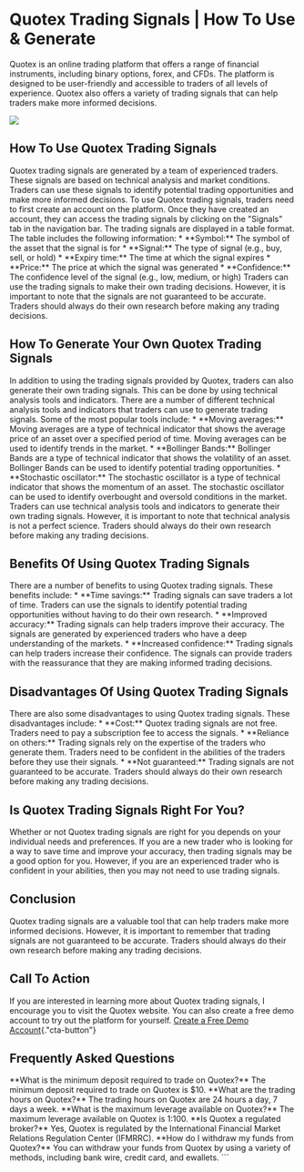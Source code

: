 # Quotex Trading Signals \| How To Use & Generate

Quotex is an online trading platform that offers a range of financial
instruments, including binary options, forex, and CFDs. The platform is
designed to be user-friendly and accessible to traders of all levels of
experience. Quotex also offers a variety of trading signals that can
help traders make more informed decisions.

[![](https://static.quotex.io/files/8_en/300_250.jpg)](https://traff.sbs/brokerqxsignupf)

## How To Use Quotex Trading Signals

Quotex trading signals are generated by a team of experienced traders.
These signals are based on technical analysis and market conditions.
Traders can use these signals to identify potential trading
opportunities and make more informed decisions. To use Quotex trading
signals, traders need to first create an account on the platform. Once
they have created an account, they can access the trading signals by
clicking on the "Signals" tab in the navigation bar. The trading
signals are displayed in a table format. The table includes the
following information: \* \*\*Symbol:\*\* The symbol of the asset that
the signal is for \* \*\*Signal:\*\* The type of signal (e.g., buy,
sell, or hold) \* \*\*Expiry time:\*\* The time at which the signal
expires \* \*\*Price:\*\* The price at which the signal was generated \*
\*\*Confidence:\*\* The confidence level of the signal (e.g., low,
medium, or high) Traders can use the trading signals to make their own
trading decisions. However, it is important to note that the signals are
not guaranteed to be accurate. Traders should always do their own
research before making any trading decisions.

## How To Generate Your Own Quotex Trading Signals

In addition to using the trading signals provided by Quotex, traders can
also generate their own trading signals. This can be done by using
technical analysis tools and indicators. There are a number of different
technical analysis tools and indicators that traders can use to generate
trading signals. Some of the most popular tools include: \* \*\*Moving
averages:\*\* Moving averages are a type of technical indicator that
shows the average price of an asset over a specified period of time.
Moving averages can be used to identify trends in the market. \*
\*\*Bollinger Bands:\*\* Bollinger Bands are a type of technical
indicator that shows the volatility of an asset. Bollinger Bands can be
used to identify potential trading opportunities. \* \*\*Stochastic
oscillator:\*\* The stochastic oscillator is a type of technical
indicator that shows the momentum of an asset. The stochastic oscillator
can be used to identify overbought and oversold conditions in the
market. Traders can use technical analysis tools and indicators to
generate their own trading signals. However, it is important to note
that technical analysis is not a perfect science. Traders should always
do their own research before making any trading decisions.

## Benefits Of Using Quotex Trading Signals

There are a number of benefits to using Quotex trading signals. These
benefits include: \* \*\*Time savings:\*\* Trading signals can save
traders a lot of time. Traders can use the signals to identify potential
trading opportunities without having to do their own research. \*
\*\*Improved accuracy:\*\* Trading signals can help traders improve
their accuracy. The signals are generated by experienced traders who
have a deep understanding of the markets. \* \*\*Increased
confidence:\*\* Trading signals can help traders increase their
confidence. The signals can provide traders with the reassurance that
they are making informed trading decisions.

## Disadvantages Of Using Quotex Trading Signals

There are also some disadvantages to using Quotex trading signals. These
disadvantages include: \* \*\*Cost:\*\* Quotex trading signals are not
free. Traders need to pay a subscription fee to access the signals. \*
\*\*Reliance on others:\*\* Trading signals rely on the expertise of the
traders who generate them. Traders need to be confident in the abilities
of the traders before they use their signals. \* \*\*Not guaranteed:\*\*
Trading signals are not guaranteed to be accurate. Traders should always
do their own research before making any trading decisions.

## Is Quotex Trading Signals Right For You?

Whether or not Quotex trading signals are right for you depends on your
individual needs and preferences. If you are a new trader who is looking
for a way to save time and improve your accuracy, then trading signals
may be a good option for you. However, if you are an experienced trader
who is confident in your abilities, then you may not need to use trading
signals.

## Conclusion

Quotex trading signals are a valuable tool that can help traders make
more informed decisions. However, it is important to remember that
trading signals are not guaranteed to be accurate. Traders should always
do their own research before making any trading decisions.

## Call To Action

If you are interested in learning more about Quotex trading signals, I
encourage you to visit the Quotex website. You can also create a free
demo account to try out the platform for yourself. [Create a Free Demo
Account](\%22https://traff.sbs/brokerqxsignup\%22){."cta-button"}

## Frequently Asked Questions

\*\*What is the minimum deposit required to trade on Quotex?\*\* The
minimum deposit required to trade on Quotex is \$10. \*\*What are the
trading hours on Quotex?\*\* The trading hours on Quotex are 24 hours a
day, 7 days a week. \*\*What is the maximum leverage available on
Quotex?\*\* The maximum leverage available on Quotex is 1:100. \*\*Is
Quotex a regulated broker?\*\* Yes, Quotex is regulated by the
International Financial Market Relations Regulation Center (IFMRRC).
\*\*How do I withdraw my funds from Quotex?\*\* You can withdraw your
funds from Quotex by using a variety of methods, including bank wire,
credit card, and ewallets. \`\`\`


